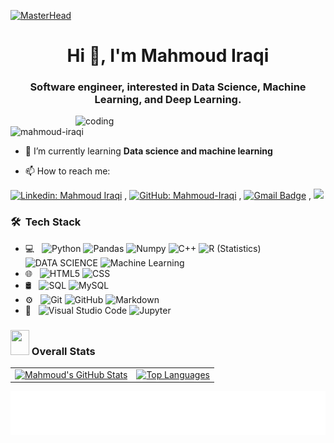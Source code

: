 [![MasterHead](https://camo.githubusercontent.com/069e3ef2850e722ccaef748bf8cdadafeed9fd4a9ee1436daebd7e820f4402a7/68747470733a2f2f666972656261736573746f726167652e676f6f676c65617069732e636f6d2f76302f622f666c6578692d636f64696e672e61707073706f742e636f6d2f6f2f64656d706769372d35323066386435662d363364342d343435332d383832322d6462633134396165323766382e6769663f616c743d6d6564696126746f6b656e3d39316330633762322d393363332d343032392d623031312d316138373033633537333064)](https://rishavchanda.io)
<h1 align="center">Hi 👋, I'm Mahmoud Iraqi</h1>
<h3 align="center"> Software engineer, interested in Data Science, Machine Learning, and Deep Learning.</h3>
<img align="right" alt="coding" width="400" src="https://cdn.dribbble.com/users/1162077/screenshots/3848914/media/7ed7d5ca074b48b328150e5a231e8d1f.gif">

<p align="left"> <img src="https://komarev.com/ghpvc/?username=mahmoud-iraqi&label=Profile%20views&color=0e75b6&style=flat" alt="mahmoud-iraqi" /> </p>

- 🌱 I’m currently learning **Data science and machine learning**

- 📫 How to reach me:

[![Linkedin: Mahmoud Iraqi](https://img.shields.io/badge/-MahmoudIraqi-blue?style=flat-square&logo=Linkedin&logoColor=white&link=https://www.linkedin.com/in/mahmoud-iraqi-99b994249/)](https://www.linkedin.com/in/mahmoud-iraqi-99b994249/)
, [![GitHub: Mahmoud-Iraqi](https://img.shields.io/github/followers/Mahmoud-Iraqi?label=Mahmoud-Iraqi&style=social)](https://github.com/Mahmoud-Iraqi)
, [![Gmail Badge](https://img.shields.io/badge/-Gmail-c14438?style=flat-square&logo=Gmail&logoColor=white&link=mailto:mahmoudalkady2004@gmail.com)](mailto:mahmoudalkady2004@gmail.com)
, <img src="https://github.com/TheDudeThatCode/TheDudeThatCode/blob/master/Assets/Handshake.gif" height="32px">



<h3> 🛠 &nbsp;Tech Stack</h3>

- 💻 &nbsp;
  ![Python](https://img.shields.io/badge/-Python-333333?style=flat&logo=python)
  ![Pandas](https://img.shields.io/badge/Pandas-150458?style=flat-square&logo=pandas&logoColor=white")
  ![Numpy](https://img.shields.io/badge/Numpy-013243?style=flat-square&logo=numpy&logoColor=white")
  ![C++](https://img.shields.io/badge/-C++-333333?style=flat&logo=C%2B%2B&logoColor=00599C)
  ![R (Statistics)](https://img.shields.io/badge/-R-333333?style=flat&logo=R&logoColor=276DC3)
  ![DATA SCIENCE](https://img.shields.io/badge/-Data%20Science-333333?style=flat&logo=data%20science)
  ![Machine Learning](https://img.shields.io/badge/-ML-333333?style=flat&logo=ML)
- 🌐 &nbsp;
  ![HTML5](https://img.shields.io/badge/-HTML5-333333?style=flat&logo=HTML5)
  ![CSS](https://img.shields.io/badge/-CSS-333333?style=flat&logo=CSS3&logoColor=1572B6)
- 🛢 &nbsp;
  ![SQL](https://img.shields.io/badge/-SQL-333333?style=flat&logo=sql)
  ![MySQL](https://img.shields.io/badge/-MySQL-333333?style=flat&logo=mysql)
- ⚙️ &nbsp;
  ![Git](https://img.shields.io/badge/-Git-333333?style=flat&logo=git)
  ![GitHub](https://img.shields.io/badge/-GitHub-333333?style=flat&logo=github)
  ![Markdown](https://img.shields.io/badge/-Markdown-333333?style=flat&logo=markdown)
- 🔧 &nbsp;
![Visual Studio Code](https://img.shields.io/badge/-Visual%20Studio%20Code-333333?style=flat&logo=visual-studio-code&logoColor=007ACC)
![Jupyter](https://img.shields.io/badge/Jupyter-F37626?style=flat-square&logo=Jupyter&logoColor=white)


  
### <img src="https://media.giphy.com/media/IcnxGGAj0ubyB2r5M6/giphy.gif" width=30 height=40> Overall Stats 

<table>
  <tr>
    <td>
      <a href="https://github.com/Mahmoud-Iraqi/github-readme-stats"> <img src="https://github-readme-stats.vercel.app/api?username=Mahmoud-Iraqi&hide_border=true&show_icons=true" alt="Mahmoud's GitHub Stats" /> </a>
    </td>
    <td>
      <a href="https://github.com/Mahmoud-Iraqi/github-readme-stats"> <img src="https://github-readme-stats.vercel.app/api/top-langs/?username=Mahmoud-Iraqi&hide_border=true&langs_count=8&layout=compact" alt="Top Languages" /> </a>
    </td>
  </tr>
</table>

<img align='center'  height="70" alt="Thanks" width="100%" src="https://github.com/Moataz-Elmesmary/Moataz-Elmesmary/blob/main/Moataz.svg">
